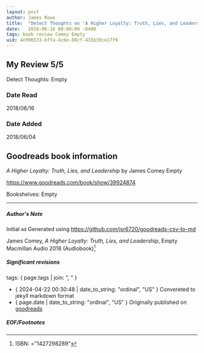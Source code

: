 ```yaml
---
layout: post
author: James Rowe
title:  "Detect Thoughts on 'A Higher Loyalty: Truth, Lies, and Leadership'"
date:   2018-06-16 00:00:00 -0400
tags: book review Comey Empty
uid: 4e996533-bffa-4c6e-88cf-435b39ce17f9
---
```


<!-- highly dependent on how you personally use jekyll templates, and how you want this to show up -->

## My Review 5/5

Detect Thoughts: Empty

### Date Read
2018/06/16

### Date Added
2018/06/04

## Goodreads book information

*A Higher Loyalty: Truth, Lies, and Leadership* by James Comey
Empty

https://www.goodreads.com/book/show/39924874

Bookshelves: Empty

---

##### Author's Note

Initial `md` Generated using https://github.com/jsr6720/goodreads-csv-to-md

James Comey, *A Higher Loyalty: Truth, Lies, and Leadership*, Empty Macmillan Audio 2018 (Audiobook)[^1]

##### Significant revisions

tags: { page.tags | join: ", " } <!-- todo move this somewhere -->

- { 2024-04-22 00:30:48 | date_to_string: "ordinal", "US" } Convereted to jekyll markdown format 
- { page.date | date_to_string: "ordinal", "US" } Originally published on [goodreads](https://www.goodreads.com)

##### EOF/Footnotes

[^1]: ISBN: ="1427298289"